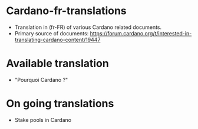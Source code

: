 # Cardano-fr-translations

- Translation in (fr-FR) of various Cardano related documents. 
- Primary source of documents: https://forum.cardano.org/t/interested-in-translating-cardano-content/19447

# Available translation 
- "Pourquoi Cardano ?"

# On going translations
- Stake pools in Cardano
